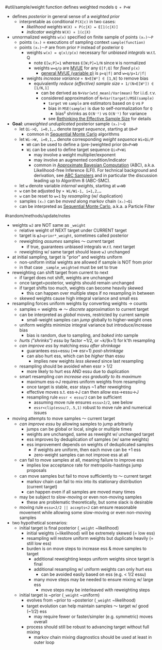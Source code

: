 #util/sample/weight function defines weighted models `Q ∝ P×W`
- defines _posterior_ in general sense of a _weighted prior_
  - interpretable as conditional `P(X|c)` in two cases:
    - _likelihood weights_ `W(X) ∝ P(c|X) = E[𝟙(c|X)]`
    - _indicator weights_ `W(X) ∝ 𝟙(c|X)`
- unnormalized weights `w(x)` specified on finite sample of points `(xₙ)～P`
  - points `(xₙ)` = executions of sampling context `sample(function)`
  - points `(xₙ)～P` are from prior `P` instead of posterior `Q`
    - weights `w(x) = q(x)/p(x)` necessary for _unbiased integrals_ w.r.t. Q
      - note `E[w;P]=1` whereas `E[W;P]=1/N` since `W` is normalized
      - weights `w=q/p` are [MVUE](https://en.wikipedia.org/wiki/Minimum-variance_unbiased_estimator) for any `E[f;Q]` for _fixed_ `p(x)`
        - [general MVUE (variable p)](https://en.wikipedia.org/wiki/Importance_sampling#Application_to_simulation) is `p∝q|f|` and `w=q/p∝1/|f|`
    - weights _increase variance_ `× N×E[W²] ∈ [1,N]` to remove bias
      - equivalently _reduce (effective) sample size_ `× 1/(N×E[W²]) ∈ [1/N,1]`
        - can be derived as `N×Var(wtd_mean)/Var(mean)` for i.i.d. r.v.
        - considered approximation of `N×Var(target)/MSE(sample)`
          - `target` ve `sample` are estimators based on `Q` vs `P`
          - bias in `MSE(sample)` is due to self-normalization for `Q`
            - bias² shrinks as `O(N⁻²)` vs `O(N⁻¹)` for variance
          - see [Rethinking the Effective Sample Size](https://arxiv.org/abs/1809.04129) for details
- **Goal**: _unweighted unduplicated_ posterior sample `(xₙ)～Q`
  - let `Qi->Q, i=0,1,…` denote _target sequence_, starting at `Q0=P`
    - common in [Sequential Monte Carlo](https://en.m.wikipedia.org/wiki/Particle_filter) algorithms
  - let `Wi->W, i=0,1,…` denote corresponding _weight sequence_ `Wi∝Qi/P`
    - `W0` can be used to define a (pre-)weighted prior `Q0∝P×W0`
    - `Wi` can be used to define target sequence `Qi∝P×Wi`
      - may involve a weight multiplier/exponent
      - may involve an augmented condition/indicator
      - common in [Approximate Bayesian Computation](https://en.wikipedia.org/wiki/Approximate_Bayesian_computation) (ABC), a.k.a. Likelihood-free Inference (LFI). For technical background and derivation, see [ABC Samplers](https://arxiv.org/abs/1802.09650) and in particular the discussion leading up to Algorithm 8 (ABC-SMC).
  - let `w` denote variable _internal weights_, starting at `w∝W0`
  - `w` can be adjusted by `× Wi/Wi-1, i=1,2,…`
  - `w` can be reset to `w=1` by _resampling_ (w/ duplication)
  - samples `(xₙ)` can be _moved_ along markov chain `(xₙ)→Qi`
  - can be interpreted as [Sequential Monte Carlo](https://en.m.wikipedia.org/wiki/Particle_filter), a.k.a. a Particle Filter

#random/methods/update/notes
- weights `wJ` are NOT same as `_weight`
  - relative weight of NEXT target under CURRENT target
  - target is `φJ=prior*_weight`, sometimes called posterior
  - reweighting _assumes_ samples ～ current target
    - if true, guarantees unbiased integrals w.r.t. next target
  - reweighting w/ same target should leave `wJ` unchanged
- at initial sampling, target is "prior" and weights uniform
  - non-uniform initial weights are allowed if sample is NOT from prior
  - in that case `_sample_weighted` must be set to true
- reweighting can shift target from current to next
  - if target does not shift, weights are unchanged
  - once target=posterior, weights should remain unchanged
  - if target shifts too much, weights can become heavily skewed
    - this can happen over multiple steps if no resampling in between
  - skewed weights cause high integral variance and small ess
- resampling forces uniform weights by converting weights → counts
  - samples ∝ weights ⇒ ～ _discrete_ approximation to current target
  - can be interpreted as _global_ moves, restricted by current sample
    - small-weight samples can _jump_ globally to higher-weight ones
  - uniform weights minimize integral variance but introduce/increase bias
    - bias is random, due to sampling, and _baked into_ sample
  - _hurts ("shrinks") essu_ by factor ~1/2, or ~k/(k+1) for k'th resampling
  - _can improve ess_ by matching essu _after shrinkage_
    - guarantees ess=essu (⟹ esr=1) _post-shrinkage_
    - can also hurt ess, which can be _higher_ than essu
      - implies new weights _less skewed_ since last resampling
  - resampling should be avoided when essr > 1/2
    - more likely to hurt ess AND essu due to duplication
  - smart resampling _can increase ess gradually to its maximum_
    - maximum ess→J requires uniform weights from resampling
    - once target is stable, essr stays ~1 after reweighting
    - effective moves s.t. ess→J can then allow ess→essu→J
    - resampling rule `essr < essu/J` can be sufficient
      - assuming move rule ensures `essu>J/2`, see below
      - `essr<clip(essu/J,.5,1)` robust to move rule and numerical issues
- moving attempts to move samples ～ current target
  - _can improve essu_ by allowing samples to jump arbitrarily
    - jumps can be global or local, single or multiple times
    - weights are unchanged, same as reweight w/ unchanged target
    - ess improves by deduplication of samples (w/ same weights)
    - ess improvement depends on weights of deduplicated samples
      - if weights are uniform, then each move can be +1 ess
      - zero-weight samples can not improve ess at all
  - can fail to move samples at all, meaning failure to improve ess
    - implies low acceptance rate for metropolis-hastings jump proposals
  - can move samples but fail to move sufficiently to ～ current target
    - markov chain can fail to mix into its stationary distribution (current target)
    - can happen even if all samples are moved many times
  - may be subject to slow-moving or even non-moving samples
    - these are problematic theoretically, but some slack is desirable
  - moving rule `essu<J/2 || accepts<J` can ensure reasonable movement while allowing some slow-moving or even non-moving samples
- two hypothetical scenarios:
  - initial target is final posterior (`_weight` ~likelihood)
    - initial weights (~likelihood) will be extremely skewed (= low ess)
    - resampling will restore uniform weights but duplicate heavily (= still low ess)
    - burden is on move steps to increase ess & move samples to target
      - additional reweighting keeps uniform weights since target is final
      - additional resampling w/ uniform weights can only hurt ess
        - can be avoided easily based on ess (e.g. < 1/2 essu)
      - many move steps may be needed to ensure mixing w/ large ess
        - move steps may be interleaved with reweighting steps
  - initial target is ~prior (`_weight` ~uniform)
    - evolves from ~prior to ~posterior (`_weight` ~likelihood)
    - target evolution can help maintain samples ～ target w/ good (~1/2) ess
      - may require fewer or faster/simpler (e.g. symmetric) moves overall
    - process should still be robust to advancing target without full mixing
      - markov chain mixing diagnostics should be used at least in outer loop